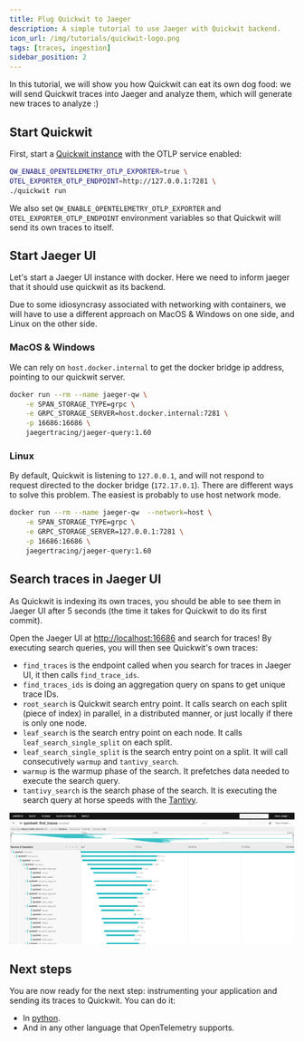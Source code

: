 ```yaml
---
title: Plug Quickwit to Jaeger
description: A simple tutorial to use Jaeger with Quickwit backend.
icon_url: /img/tutorials/quickwit-logo.png
tags: [traces, ingestion]
sidebar_position: 2
---
```


In this tutorial, we will show you how Quickwit can eat its own dog food: we will send Quickwit traces into Jaeger and analyze them, which will generate new traces to analyze :)

## Start Quickwit

First, start a [Quickwit instance](../get-started/installation.md) with the OTLP service enabled:

```bash
QW_ENABLE_OPENTELEMETRY_OTLP_EXPORTER=true \
OTEL_EXPORTER_OTLP_ENDPOINT=http://127.0.0.1:7281 \
./quickwit run
```

We also set `QW_ENABLE_OPENTELEMETRY_OTLP_EXPORTER` and `OTEL_EXPORTER_OTLP_ENDPOINT` environment variables so that Quickwit will send its own traces to itself.

## Start Jaeger UI

Let's start a Jaeger UI instance with docker. Here we need to inform jaeger that it should use quickwit as its backend.

Due to some idiosyncrasy associated with networking with containers, we will have to use a different approach on MacOS & Windows on one side, and Linux on the other side.

### MacOS & Windows

We can rely on `host.docker.internal` to get the docker bridge ip address, pointing to our quickwit server.

```bash
docker run --rm --name jaeger-qw \
    -e SPAN_STORAGE_TYPE=grpc \
    -e GRPC_STORAGE_SERVER=host.docker.internal:7281 \
    -p 16686:16686 \
    jaegertracing/jaeger-query:1.60
```

### Linux

By default, Quickwit is listening to `127.0.0.1`, and will not respond to request directed
to the docker bridge (`172.17.0.1`). There are different ways to solve this problem.
The easiest is probably to use host network mode.

```bash
docker run --rm --name jaeger-qw  --network=host \
    -e SPAN_STORAGE_TYPE=grpc \
    -e GRPC_STORAGE_SERVER=127.0.0.1:7281 \
    -p 16686:16686 \
    jaegertracing/jaeger-query:1.60

```

## Search traces in Jaeger UI

As Quickwit is indexing its own traces, you should be able to see them in Jaeger UI after 5 seconds (the time it takes for Quickwit to do its first commit).

Open the Jaeger UI at [http://localhost:16686](http://localhost:16686) and search for traces! By executing search queries, you will then see Quickwit's own traces:

- `find_traces` is the endpoint called when you search for traces in Jaeger UI, it then calls `find_trace_ids`.
- `find_traces_ids` is doing an aggregation query on spans to get unique trace IDs.
- `root_search` is Quickwit search entry point. It calls search on each split (piece of index) in parallel, in a distributed manner, or just locally if there is only one node.
- `leaf_search` is the search entry point on each node. It calls `leaf_search_single_split` on each split.
- `leaf_search_single_split` is the search entry point on a split. It will call consecutively `warmup` and `tantivy_search`.
- `warmup` is the warmup phase of the search. It prefetches data needed to execute the search query.
- `tantivy_search` is the search phase of the search. It is executing the search query at horse speeds with the [Tantivy](https://github.com/quickwit-oss/tantivy).

![Quickwit trace in Jaeger UI](../assets/images/jaeger-ui-quickwit-trace-analysis.png)

## Next steps

You are now ready for the next step: instrumenting your application and sending its traces to Quickwit. You can do it:
- In [python](send-traces/using-otel-sdk-python.md).
- And in any other language that OpenTelemetry supports.
